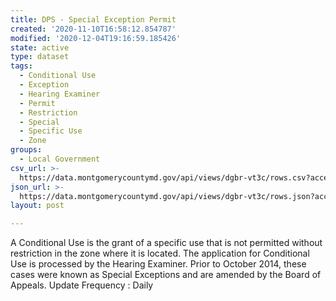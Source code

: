 ```yaml
---
title: DPS - Special Exception Permit
created: '2020-11-10T16:58:12.854787'
modified: '2020-12-04T19:16:59.185426'
state: active
type: dataset
tags:
  - Conditional Use
  - Exception
  - Hearing Examiner
  - Permit
  - Restriction
  - Special
  - Specific Use
  - Zone
groups:
  - Local Government
csv_url: >-
  https://data.montgomerycountymd.gov/api/views/dgbr-vt3c/rows.csv?accessType=DOWNLOAD
json_url: >-
  https://data.montgomerycountymd.gov/api/views/dgbr-vt3c/rows.json?accessType=DOWNLOAD
layout: post

---
```

A Conditional Use is the grant of a specific use that is not permitted without restriction in the zone where it is located. The application for Conditional Use is processed by the Hearing Examiner. Prior to October 2014, these cases were known as Special Exceptions and are amended by the Board of Appeals. 
Update Frequency : Daily
